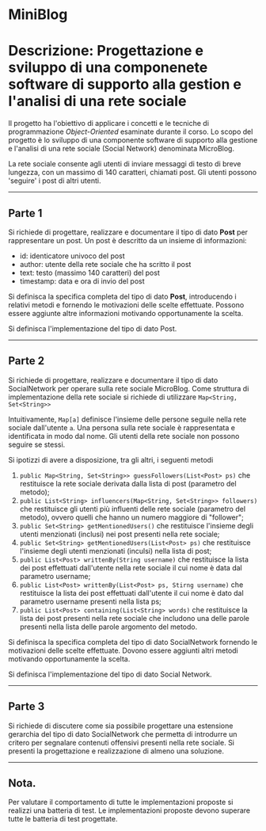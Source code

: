 # MiniBlog

# Descrizione: Progettazione e sviluppo di una componenete software di supporto alla gestion e l'analisi di una rete sociale


Il progetto ha l'obiettivo di applicare i concetti e le tecniche di programmazione
_Object-Oriented_ esaminate durante il corso. Lo scopo del progetto è lo sviluppo di
una componente software di supporto alla gestione e l'analisi di una rete sociale (Social Network) denominata MicroBlog.


La rete sociale consente agli utenti di inviare messaggi di testo di breve lungezza, con un massimo di 140 caratteri, chiamati post. Gli utenti possono 'seguire' i post di altri utenti.

---

## Parte 1

Si richiede di progettare, realizzare e documentare il tipo di dato __Post__ per rappresentare un post.
Un post è descritto da un insieme di informazioni:
- id: identicatore univoco del post
- author: utente della rete sociale che ha scritto il post
- text: testo (massimo 140 caratteri) del post
- timestamp: data e ora di invio del post

Si definisca la specifica completa del tipo di dato __Post__, introducendo i relativi
metodi e fornendo le motivazioni delle scelte effettuate.
Possono essere aggiunte altre informazioni motivando opportunamente la scelta.

Si definisca l'implementazione del tipo di dato Post.

---

## Parte 2

Si richiede di progettare, realizzare e documentare il tipo di dato SocialNetwork
per operare sulla rete sociale MicroBlog. Come struttura di implementazione della rete sociale
si richiede di utilizzare `Map<String, Set<String>>`

Intuitivamente, `Map[a]` definisce l'insieme delle persone seguile nella rete sociale dall'utente `a`.
Una persona sulla rete sociale è rappresentata e identificata in modo dal nome.
Gli utenti della rete sociale non possono seguire se stessi.

Si ipotizzi di avere a disposizione, tra gli altri, i seguenti metodi

1. `public Map<String, Set<String>> guessFollowers(List<Post> ps)` che restituisce
la rete sociale derivata dalla lista di post (parametro del metodo);
2. `public List<String> influencers(Map<String, Set<String>> followers)` che restituisce
gli utenti più influenti delle rete sociale (parametro del metodo),
ovvero quelli che hanno un numero maggiore di "follower";
3. `public Set<String> getMentionedUsers()` che restituisce l'insieme degli utenti
menzionati (inclusi) nei post presenti nella rete sociale;
4. `public Set<String> getMentionedUsers(List<Post> ps)` che restituisce l'insieme
degli utenti menzionati (inculsi) nella lista di post;
5. `public List<Post> writtenBy(String username)` che restituisce la lista dei post
effettuati dall'utente nella rete sociale il cui nome è data dal parametro username;
6. `public List<Post> writtenBy(List<Post> ps, Stirng username)` che restituisce la lista
dei post effettuati dall'utente il cui nome è dato dal parametro username presenti nella lista ps;
7. `public List<Post> containing(List<String> words)` che restituisce la lista dei post
presenti nella rete sociale che includono una delle parole presenti nella lista
delle parole argomento del metodo.

Si definisca la specifica completa del tipo di dato SocialNetwork fornendo le motivazioni
delle scelte effettuate. Dovono essere aggiunti altri metodi motivando opportunamente
la scelta.

Si definisca l'implementazione del tipo di dato Social Network.

---

## Parte 3

Si richiede di discutere come sia possibile progettare una estensione gerarchia del tipo
di dato SocialNetwork che permetta di introdurre un critero per segnalare contenuti
offensivi presenti nella rete sociale. Si presenti la progettazione e realizzazione
di almeno una soluzione.

---

## Nota.

Per valutare il comportamento di tutte le implementazioni proposte si realizzi una
batteria di test. Le implementazioni proposte devono superare tutte le batteria
di test progettate.
